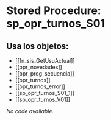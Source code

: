 # Stored Procedure: sp_opr_turnos_S01

## Usa los objetos:
- [[fn_sis_GetUsuActual]]
- [[opr_novedades]]
- [[opr_prog_secuencia]]
- [[opr_turnos]]
- [[opr_turnos_error]]
- [[sp_opr_turnos_S01_1]]
- [[sp_opr_turnos_V01]]

*No code available.*
